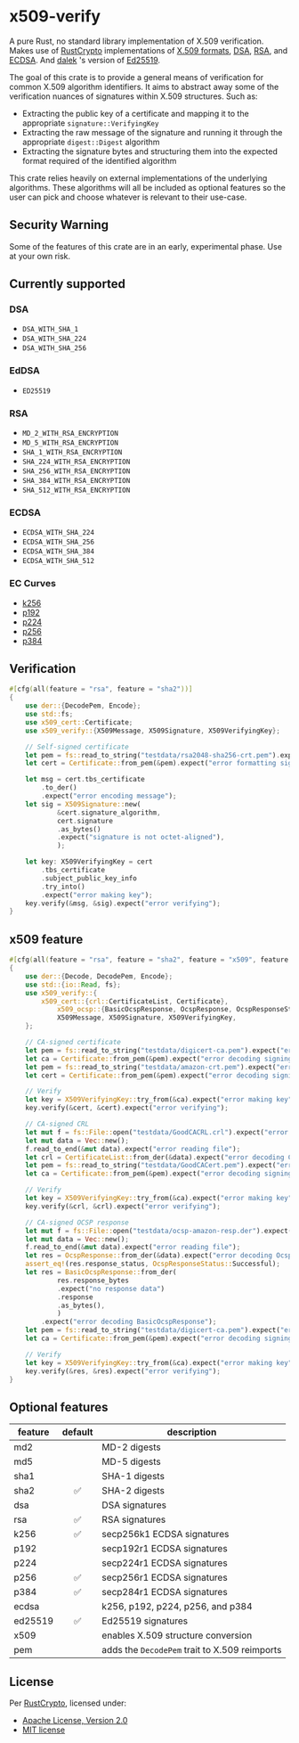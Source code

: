 x509-verify
===========

A pure Rust, no standard library implementation of X.509 verification. Makes use of
[RustCrypto](https://github.com/RustCrypto) implementations of
[X.509 formats](https://github.com/RustCrypto/formats),
[DSA](https://github.com/RustCrypto/signatures/tree/master/dsa),
[RSA](https://github.com/RustCrypto/RSA), and
[ECDSA](https://github.com/RustCrypto/signatures/tree/master/ecdsa). And
[dalek](https://github.com/dalek-cryptography) 's version of
[Ed25519](https://github.com/dalek-cryptography/curve25519-dalek).

The goal of this crate is to provide a general means of verification for common X.509 algorithm identifiers.
It aims to abstract away some of the verification nuances of signatures within X.509 structures. Such as:

- Extracting the public key of a certificate and mapping it to the appropriate `signature::VerifyingKey`
- Extracting the raw message of the signature and running it through the appropriate `digest::Digest` algorithm
- Extracting the signature bytes and structuring them into the expected format required of the identified algorithm

This crate relies heavily on external implementations of the underlying algorithms. These algorithms will all be
included as optional features so the user can pick and choose whatever is relevant to their use-case.

## Security Warning

Some of the features of this crate are in an early, experimental phase. Use at your own risk.

## Currently supported

### DSA

- `DSA_WITH_SHA_1`
- `DSA_WITH_SHA_224`
- `DSA_WITH_SHA_256`

### EdDSA

- `ED25519`

### RSA

- `MD_2_WITH_RSA_ENCRYPTION`
- `MD_5_WITH_RSA_ENCRYPTION`
- `SHA_1_WITH_RSA_ENCRYPTION`
- `SHA_224_WITH_RSA_ENCRYPTION`
- `SHA_256_WITH_RSA_ENCRYPTION`
- `SHA_384_WITH_RSA_ENCRYPTION`
- `SHA_512_WITH_RSA_ENCRYPTION`

### ECDSA

- `ECDSA_WITH_SHA_224`
- `ECDSA_WITH_SHA_256`
- `ECDSA_WITH_SHA_384`
- `ECDSA_WITH_SHA_512`

### EC Curves

- [k256](https://github.com/RustCrypto/elliptic-curves/tree/master/k256)
- [p192](https://github.com/RustCrypto/elliptic-curves/tree/master/p192)
- [p224](https://github.com/RustCrypto/elliptic-curves/tree/master/p224)
- [p256](https://github.com/RustCrypto/elliptic-curves/tree/master/p256)
- [p384](https://github.com/RustCrypto/elliptic-curves/tree/master/p384)

## Verification

```rust
#[cfg(all(feature = "rsa", feature = "sha2"))]
{
    use der::{DecodePem, Encode};
    use std::fs;
    use x509_cert::Certificate;
    use x509_verify::{X509Message, X509Signature, X509VerifyingKey};

    // Self-signed certificate
    let pem = fs::read_to_string("testdata/rsa2048-sha256-crt.pem").expect("error reading file");
    let cert = Certificate::from_pem(&pem).expect("error formatting signing cert");

    let msg = cert.tbs_certificate
        .to_der()
        .expect("error encoding message");
    let sig = X509Signature::new(
            &cert.signature_algorithm,
            cert.signature
            .as_bytes()
            .expect("signature is not octet-aligned"),
            );

    let key: X509VerifyingKey = cert
        .tbs_certificate
        .subject_public_key_info
        .try_into()
        .expect("error making key");
    key.verify(&msg, &sig).expect("error verifying");
}
```

## x509 feature

```rust
#[cfg(all(feature = "rsa", feature = "sha2", feature = "x509", feature = "pem"))]
{
    use der::{Decode, DecodePem, Encode};
    use std::{io::Read, fs};
    use x509_verify::{
        x509_cert::{crl::CertificateList, Certificate},
            x509_ocsp::{BasicOcspResponse, OcspResponse, OcspResponseStatus},
            X509Message, X509Signature, X509VerifyingKey,
    };

    // CA-signed certificate
    let pem = fs::read_to_string("testdata/digicert-ca.pem").expect("error reading file");
    let ca = Certificate::from_pem(&pem).expect("error decoding signing cert");
    let pem = fs::read_to_string("testdata/amazon-crt.pem").expect("error reading file");
    let cert = Certificate::from_pem(&pem).expect("error decoding signing cert");

    // Verify
    let key = X509VerifyingKey::try_from(&ca).expect("error making key");
    key.verify(&cert, &cert).expect("error verifying");

    // CA-signed CRL
    let mut f = fs::File::open("testdata/GoodCACRL.crl").expect("error opening file");
    let mut data = Vec::new();
    f.read_to_end(&mut data).expect("error reading file");
    let crl = CertificateList::from_der(&data).expect("error decoding CRL");
    let pem = fs::read_to_string("testdata/GoodCACert.pem").expect("error reading file");
    let ca = Certificate::from_pem(&pem).expect("error decoding signing cert");

    // Verify
    let key = X509VerifyingKey::try_from(&ca).expect("error making key");
    key.verify(&crl, &crl).expect("error verifying");

    // CA-signed OCSP response
    let mut f = fs::File::open("testdata/ocsp-amazon-resp.der").expect("error opening file");
    let mut data = Vec::new();
    f.read_to_end(&mut data).expect("error reading file");
    let res = OcspResponse::from_der(&data).expect("error decoding OcspRequest");
    assert_eq!(res.response_status, OcspResponseStatus::Successful);
    let res = BasicOcspResponse::from_der(
            res.response_bytes
            .expect("no response data")
            .response
            .as_bytes(),
            )
        .expect("error decoding BasicOcspResponse");
    let pem = fs::read_to_string("testdata/digicert-ca.pem").expect("error reading file");
    let ca = Certificate::from_pem(&pem).expect("error decoding signing cert");

    // Verify
    let key = X509VerifyingKey::try_from(&ca).expect("error making key");
    key.verify(&res, &res).expect("error verifying");
}
```

## Optional features

| **feature** | **default** | **description** |
|-------------|:-----------:|-----------------|
| md2 | | MD-2 digests |
| md5 | | MD-5 digests |
| sha1 | | SHA-1 digests |
| sha2 | :white_check_mark: | SHA-2 digests |
| dsa | | DSA signatures |
| rsa | :white_check_mark: | RSA signatures |
| k256 | :white_check_mark: | secp256k1 ECDSA signatures |
| p192 | | secp192r1 ECDSA signatures |
| p224 | | secp224r1 ECDSA signatures |
| p256 | :white_check_mark: | secp256r1 ECDSA signatures |
| p384 | :white_check_mark: | secp284r1 ECDSA signatures |
| ecdsa | | k256, p192, p224, p256, and p384 |
| ed25519 | :white_check_mark: | Ed25519 signatures |
| x509 | | enables X.509 structure conversion |
| pem | | adds the `DecodePem` trait to X.509 reimports |

## License

Per [RustCrypto](https://github.com/RustCrypto/formats), licensed under:

- [Apache License, Version 2.0](http://www.apache.org/licenses/LICENSE-2.0)
- [MIT license](http://opensource.org/licenses/MIT)

